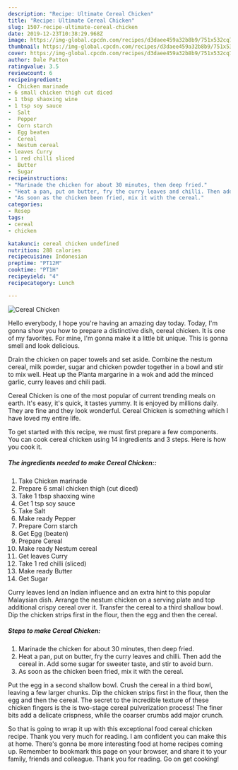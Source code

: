 ```yaml
---
description: "Recipe: Ultimate Cereal Chicken"
title: "Recipe: Ultimate Cereal Chicken"
slug: 1507-recipe-ultimate-cereal-chicken
date: 2019-12-23T10:38:29.968Z
image: https://img-global.cpcdn.com/recipes/d3daee459a32b8b9/751x532cq70/cereal-chicken-recipe-main-photo.jpg
thumbnail: https://img-global.cpcdn.com/recipes/d3daee459a32b8b9/751x532cq70/cereal-chicken-recipe-main-photo.jpg
cover: https://img-global.cpcdn.com/recipes/d3daee459a32b8b9/751x532cq70/cereal-chicken-recipe-main-photo.jpg
author: Dale Patton
ratingvalue: 3.5
reviewcount: 6
recipeingredient:
-  Chicken marinade
- 6 small chicken thigh cut diced
- 1 tbsp shaoxing wine
- 1 tsp soy sauce
-  Salt
-  Pepper
-  Corn starch
-  Egg beaten
-  Cereal
-  Nestum cereal
- leaves Curry
- 1 red chilli sliced
-  Butter
-  Sugar
recipeinstructions:
- "Marinade the chicken for about 30 minutes, then deep fried."
- "Heat a pan, put on butter, fry the curry leaves and chilli. Then add the cereal in. Add some sugar for sweeter taste, and stir to avoid burn."
- "As soon as the chicken been fried, mix it with the cereal."
categories:
- Resep
tags:
- cereal
- chicken

katakunci: cereal chicken undefined
nutrition: 288 calories
recipecuisine: Indonesian
preptime: "PT12M"
cooktime: "PT1H"
recipeyield: "4"
recipecategory: Lunch

---
```



![Cereal Chicken](https://img-global.cpcdn.com/recipes/d3daee459a32b8b9/751x532cq70/cereal-chicken-recipe-main-photo.jpg)

Hello everybody, I hope you're having an amazing day today. Today, I'm gonna show you how to prepare a distinctive dish, cereal chicken. It is one of my favorites. For mine, I'm gonna make it a little bit unique. This is gonna smell and look delicious.

Drain the chicken on paper towels and set aside. Combine the nestum cereal, milk powder, sugar and chicken powder together in a bowl and stir to mix well. Heat up the Planta margarine in a wok and add the minced garlic, curry leaves and chili padi.

Cereal Chicken is one of the most popular of current trending meals on earth. It's easy, it's quick, it tastes yummy. It is enjoyed by millions daily. They are fine and they look wonderful. Cereal Chicken is something which I have loved my entire life.


To get started with this recipe, we must first prepare a few components. You can cook cereal chicken using 14 ingredients and 3 steps. Here is how you cook it.

##### The ingredients needed to make Cereal Chicken::

1. Take  Chicken marinade
1. Prepare 6 small chicken thigh (cut diced)
1. Take 1 tbsp shaoxing wine
1. Get 1 tsp soy sauce
1. Take  Salt
1. Make ready  Pepper
1. Prepare  Corn starch
1. Get  Egg (beaten)
1. Prepare  Cereal
1. Make ready  Nestum cereal
1. Get leaves Curry
1. Take 1 red chilli (sliced)
1. Make ready  Butter
1. Get  Sugar


Curry leaves lend an Indian influence and an extra hint to this popular Malaysian dish. Arrange the nestum chicken on a serving plate and top additional crispy cereal over it. Transfer the cereal to a third shallow bowl. Dip the chicken strips first in the flour, then the egg and then the cereal. 

##### Steps to make Cereal Chicken:

1. Marinade the chicken for about 30 minutes, then deep fried.
1. Heat a pan, put on butter, fry the curry leaves and chilli. Then add the cereal in. Add some sugar for sweeter taste, and stir to avoid burn.
1. As soon as the chicken been fried, mix it with the cereal.


Put the egg in a second shallow bowl. Crush the cereal in a third bowl, leaving a few larger chunks. Dip the chicken strips first in the flour, then the egg and then the cereal. The secret to the incredible texture of these chicken fingers is the is two-stage cereal pulverization process! The finer bits add a delicate crispness, while the coarser crumbs add major crunch. 

So that is going to wrap it up with this exceptional food cereal chicken recipe. Thank you very much for reading. I am confident you can make this at home. There's gonna be more interesting food at home recipes coming up. Remember to bookmark this page on your browser, and share it to your family, friends and colleague. Thank you for reading. Go on get cooking!
